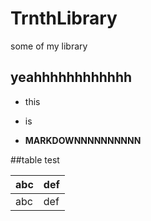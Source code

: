 TrnthLibrary
============

some of my library

## yeahhhhhhhhhhhh

* this
* is 

* **MARKDOWNNNNNNNNNN**

##table test

abc | def 
--- | ---
abc | def